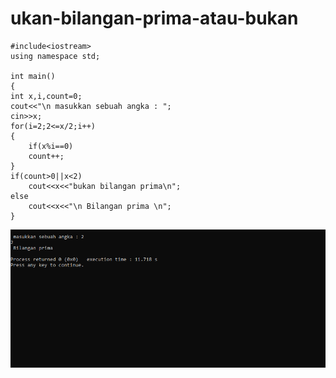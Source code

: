 # ukan-bilangan-prima-atau-bukan

    #include<iostream>
    using namespace std;

    int main()
    {
    int x,i,count=0;
    cout<<"\n masukkan sebuah angka : ";
    cin>>x;
    for(i=2;2<=x/2;i++)
    {
        if(x%i==0)
        count++;
    }
    if(count>0||x<2)
        cout<<x<<"bukan bilangan prima\n";
    else
        cout<<x<<"\n Bilangan prima \n";
    }
    
![img](https://raw.githubusercontent.com/VIKTORKEVIN/ukan-bilangan-prima-atau-bukan/master/menentukan%20bilangan%20prima%20atau%20bukan.png)
